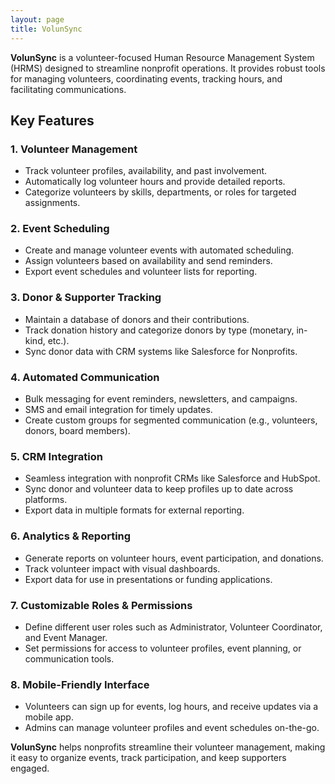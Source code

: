 ```yaml
---
layout: page
title: VolunSync
---
```


**VolunSync** is a volunteer-focused Human Resource Management System (HRMS) designed to streamline nonprofit operations. It provides robust tools for managing volunteers, coordinating events, tracking hours, and facilitating communications.

## Key Features

### 1. **Volunteer Management**

- Track volunteer profiles, availability, and past involvement.
- Automatically log volunteer hours and provide detailed reports.
- Categorize volunteers by skills, departments, or roles for targeted assignments.

### 2. **Event Scheduling**

- Create and manage volunteer events with automated scheduling.
- Assign volunteers based on availability and send reminders.
- Export event schedules and volunteer lists for reporting.

### 3. **Donor & Supporter Tracking**

- Maintain a database of donors and their contributions.
- Track donation history and categorize donors by type (monetary, in-kind, etc.).
- Sync donor data with CRM systems like Salesforce for Nonprofits.

### 4. **Automated Communication**

- Bulk messaging for event reminders, newsletters, and campaigns.
- SMS and email integration for timely updates.
- Create custom groups for segmented communication (e.g., volunteers, donors, board members).

### 5. **CRM Integration**

- Seamless integration with nonprofit CRMs like Salesforce and HubSpot.
- Sync donor and volunteer data to keep profiles up to date across platforms.
- Export data in multiple formats for external reporting.

### 6. **Analytics & Reporting**

- Generate reports on volunteer hours, event participation, and donations.
- Track volunteer impact with visual dashboards.
- Export data for use in presentations or funding applications.

### 7. **Customizable Roles & Permissions**

- Define different user roles such as Administrator, Volunteer Coordinator, and Event Manager.
- Set permissions for access to volunteer profiles, event planning, or communication tools.

### 8. **Mobile-Friendly Interface**

- Volunteers can sign up for events, log hours, and receive updates via a mobile app.
- Admins can manage volunteer profiles and event schedules on-the-go.

**VolunSync** helps nonprofits streamline their volunteer management, making it easy to organize events, track participation, and keep supporters engaged.
